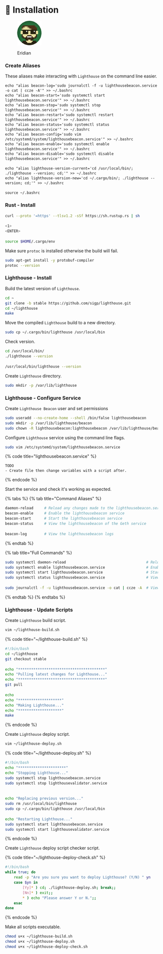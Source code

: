 # 💾 Installation

<figure><img src="https://raw.githubusercontent.com/DVStakers/docs/main/.gitbook/assets/Eridian.png" alt=""><figcaption><p>Eridian</p></figcaption></figure>

### Create Aliases

These aliases make interacting with `Lighthouse` on the command line easier.

```
echo "alias beacon-log='sudo journalctl -f -u lighthousebeacon.service -o cat | ccze -A'" >> ~/.bashrc
echo "alias beacon-start='sudo systemctl start lighthousebeacon.service'" >> ~/.bashrc
echo "alias beacon-stop='sudo systemctl stop lighthousebeacon.service'" >> ~/.bashrc
echo "alias beacon-restart='sudo systemctl restart lighthousebeacon.service'" >> ~/.bashrc
echo "alias beacon-status='sudo systemctl status lighthousebeacon.service'" >> ~/.bashrc
echo "alias beacon-config='sudo vim /etc/systemd/system/lighthousebeacon.service'" >> ~/.bashrc
echo "alias beacon-enable='sudo systemctl enable lighthousebeacon.service'" >> ~/.bashrc
echo "alias beacon-disable='sudo systemctl disable lighthousebeacon.service'" >> ~/.bashrc

echo "alias lighthouse-version-current='cd /usr/local/bin/; ./lighthouse --version; cd;'" >> ~/.bashrc
echo "alias lighthouse-version-new='cd ~/.cargo/bin/; ./lighthouse --version; cd;'" >> ~/.bashrc

source ~/.bashrc
```

### Rust - Install

```bash
curl --proto '=https' --tlsv1.2 -sSf https://sh.rustup.rs | sh

<1>
<ENTER>

source $HOME/.cargo/env
```

Make sure `protoc` is installed otherwise the build will fail.

```bash
sudo apt-get install -y protobuf-compiler
protoc --version
```

### Lighthouse - Install

Build the latest version of `Lighthouse`.

```bash
cd ~
git clone -b stable https://github.com/sigp/lighthouse.git
cd ~/lighthouse
make
```

Move the compiled `Lighthouse` build to a new directory.

```bash
sudo cp ~/.cargo/bin/lighthouse /usr/local/bin
```

Check version.

```bash
cd /usr/local/bin/
./lighthouse --version

/usr/local/bin/lighthouse --version
```

Create `Lighthouse` directory.

```bash
sudo mkdir -p /var/lib/lighthouse
```

### Lighthouse - Configure Service

Create `Lighthouse Beacon` user and set permissions

```bash
sudo useradd --no-create-home --shell /bin/false lighthousebeacon
sudo mkdir -p /var/lib/lighthouse/beacon
sudo chown -R lighthousebeacon:lighthousebeacon /var/lib/lighthouse/beacon
```

Configure `Lighthouse` service using the command line flags.

```bash
sudo vim /etc/systemd/system/lighthousebeacon.service
```

{% code title="lighthousebeacon.service" %}
```
TODO
- Create file then change variables with a script after.
```
{% endcode %}

Start the service and check it's working as expected.

{% tabs %}
{% tab title="Command Aliases" %}
```bash
daemon-reload     # Reload any changes made to the lighthousebeacon.service
beacon-enable     # Enable the lighthousebeacon service
beacon-start      # Start the lighthousebeacon service
beacon-status     # View the lighthousebeacon of the Geth service

beacon-log        # View the lighthousebeacon logs
```
{% endtab %}

{% tab title="Full Commands" %}
```bash
sudo systemctl daemon-reload                                     # Reload any changes made to the lighthousebeacon.service
sudo systemctl enable lighthousebeacon.service                   # Enable the lighthousebeacon service
sudo systemctl start lighthousebeacon.service                    # Start the lighthousebeacon service
sudo systemctl status lighthousebeacon.service                   # View the lighthousebeacon of the Geth service

sudo journalctl -f -u lighthousebeacon.service -o cat | ccze -A  # View the lighthousebeacon logs
```
{% endtab %}
{% endtabs %}

### Lighthouse - Update Scripts

Create `Lighthouse` build script.

```bash
vim ~/lighthouse-build.sh
```

{% code title="~/lighthouse-build.sh" %}
```bash
#!/bin/bash
cd ~/lighthouse
git checkout stable

echo "****************************************"
echo "Pulling latest changes for Lighthouse..."
echo "****************************************"
git pull

echo
echo "********************"
echo "Making Lighthouse..."
echo "********************"
make
```
{% endcode %}

Create `Lighthouse` deploy script.

```bash
vim ~/lighthouse-deploy.sh
```

{% code title="~/lighthouse-deploy.sh" %}
```bash
#!/bin/bash
echo "**********************"
echo "Stopping Lighthouse..."
sudo systemctl stop lighthousebeacon.service
sudo systemctl stop lighthousevalidator.service


echo "Replacing previous version..."
sudo rm /usr/local/bin/lighthouse
sudo cp ~/.cargo/bin/lighthouse /usr/local/bin

echo "Restarting Lighthouse..."
sudo systemctl start lighthousebeacon.service
sudo systemctl start lighthousevalidator.service
```
{% endcode %}

Create `Lighthouse` deploy script checker script.

{% code title="~/lighthouse-deploy-check.sh" %}
```bash
#!/bin/bash
while true; do
    read -p "Are you sure you want to deploy Lighthouse? (Y/N) " yn
    case $yn in
        [Yy]* ) cd; ./lighthouse-deploy.sh; break;;
        [Nn]* ) exit;;
        * ) echo "Please answer Y or N.";;
    esac
done
```
{% endcode %}

Make all scripts executable.

```bash
chmod u+x ~/lighthouse-build.sh
chmod u+x ~/lighthouse-deploy.sh
chmod u+x ~/lighthouse-deploy-check.sh
```
